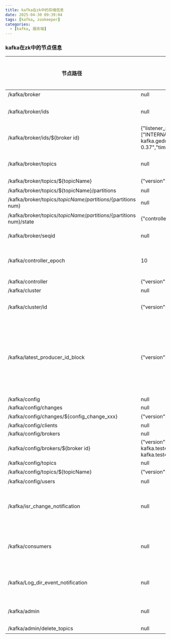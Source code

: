 ```yaml
---
title: kafka在zk中的存储信息
date: 2025-04-30 09:39:04
tags: [kafka, zookeeper]
categories:
  - [kafka, 服务端]
---
```


### kafka在zk中的节点信息

| 节点路径                                                     | 节点数据                                                     | 数据长度 | 备注                                                         |
| ------------------------------------------------------------ | ------------------------------------------------------------ | -------- | ------------------------------------------------------------ |
| /kafka/broker                                                | null                                                         |          | Broker服务器相关节点                                         |
| /kafka/broker/ids                                            | null                                                         |          | broker注册，在该路径下会根据broker数对应创建[0...N]的子节点  |
| /kafka/broker/ids/${broker id}                               | {"listener_security_protocol_map":{"INTERNAL":"SASL_PLAINTEXT","EXTERNAL":"PLAINTEXT"},"endpoints":["INTERNAL://hdp-kafka-hdp-            kafka-0.hdp-kafka-hdp-kafka.gedongming.svc.cluster.local:9090","EXTERNAL://10.31.10.37:9092"],"jmx_port":10990,"host":"10.31.1            0.37","timestamp":"1685696316779","port":9092,"version":4} | 310      | 每个brioker服务器。记录JMX信息、host地址、broker端口及版本信息。 |
| /kafka/broker/topics                                         | null                                                         |          | topic注册，该路径下会在topic创建时以topicName名称创建子节点  |
| /kafka/broker/topics/${topicName}                            | {"version":1,"partitions":{"2":[0],"1":[0],"0":[0]}}         | 52       | 完成注册的topic                                              |
| /kafka/broker/topics/${topicName}/partitions                 | null                                                         |          | Topic分区父节点                                              |
| /kafka/broker/topics/${topicName}/partitions/${partitions num} | null                                                         |          | Topic分区节点                                                |
| /kafka/broker/topics/${topicName}/partitions/${partitions num}/state | {"controller_epoch":10,"leader":0,"version":1,"leader_epoch":0,"isr":[0]} | 73       | 记录topic分区与broker的对应关系                              |
| /kafka/broker/seqid                                          | null                                                         |          | broker启动时检查并确保存在                                   |
| /kafka/controller_epoch                                      | 10                                                           | 2        | 记录controller变更次数，kafka集群初次启动时值为1，之后每变更一次会+1。 |
| /kafka/controller                                            | {"version":1,"brokerid":0,"timestamp":"1685696316911"}       | 54       | 存储当前controller信息。                                     |
| /kafka/cluster                                               | null                                                         |          |                                                              |
| /kafka/cluster/id                                            | {"version":"1","id":"zIe91t8eRW-4e_je0Yarbw"}                | 45       | 记录Kafka集群的简要信息，包括集群ID信息和集群版本号          |
| /kafka/latest_producer_id_block                              | {"version":1,"broker":0,"block_start":"8000","block_end":"8999"} | 64       | 用于幂等 producer。集群中所有 broker 启动时都会启动一个叫 TransactionCoordinator 的组件，该组件能够执行预分配 PID  块和分配 PID 的工作，而所有 broker 都通过 latest_producer_id_block 节点来保存 PID。 |
| /kafka/config                                                | null                                                         |          |                                                              |
| /kafka/config/changes                                        | null                                                         |          |                                                              |
| /kafka/config/changes/${config_change_xxx}                   | {"version":2,"entity_path":"topics/test100"}                 | 44       | 记录具体的配置修改处                                         |
| /kafka/config/clients                                        | null                                                         |          |                                                              |
| /kafka/config/brokers                                        | null                                                         |          |                                                              |
| /kafka/config/brokers/${broker id}                           | {"version":1,"config":{"listeners":",INTERNAL://hdp-kafka-hdp-kafka-0.hdp-kafka-hdp-kafka.test4.svc.cluster.local:9090,EXTERNAL://hdp-kafka-hdp-kafka-0.hdp-kafka-hdp-kafka.test4.svc.cluster.local:9092"}} | 203      | 记录具体的broker配置修改信息。                               |
| /kafka/config/topics                                         | null                                                         |          |                                                              |
| /kafka/config/topics/${topicName}                            | {"version":1,"config":{"cleanup.policy":"delete"}}           | 50       | 记录具体的topic修改。                                        |
| /kafka/config/users                                          | null                                                         |          | 记录用户配置修改。                                           |
| /kafka/isr_change_notification                               | null                                                         |          | 记录isr列表的收缩和扩容，kafk副本缩扩容是会触发该路劲产生子节点，isr调整结束后，该子节点会被立即删除。 |
| /kafka/consumers                                             | null                                                         |          | 记录消费者组的相关信息，已弃用。使用old consumer api才会在该路径下产生消费者组相关节点。 |
| /kafka/Log_dir_event_notification                            | null                                                         |          | 当某broker上的logDir出现异常时，该路径会新增子节点log_dir_event_序列号。 |
| /kafka/admin                                                 | null                                                         |          | 该目录下znode只有在有相关操作时才会存在，操作结束时会将其删除。 |
| /kafka/admin/delete_topics                                   | null                                                         |          | 用于删除topic操作                                            |


